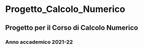 # Progetto_Calcolo_Numerico
## Progetto per il Corso di Calcolo Numerico
### Anno accademico 2021-22
